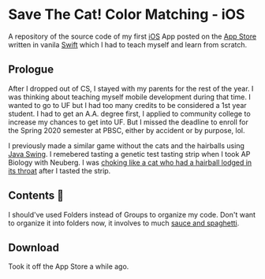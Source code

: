 # Save The Cat! Color Matching - iOS

A repository of the source code of my first [iOS](https://developer.apple.com/ios/) App posted on the [App Store](https://www.apple.com/app-store/) written in vanila [Swift](https://www.apple.com/swift/) which I had to teach myself and learn from scratch.

## Prologue

After I dropped out of CS, I stayed with my parents for the rest of the year. I was thinking about teaching myself mobile development during that time. I wanted to go to UF but I had too many credits to be considered a 1st year student. I had to get an A.A. degree first, I applied to community college to increase my chances to get into UF. But I missed the deadline to enroll for the Spring 2020 semester at PBSC, either by accident or by purpose, lol.

I previously made a similar game without the cats and the hairballs using [Java Swing](https://en.wikipedia.org/wiki/Swing_(Java)). I remebered tasting a genetic test tasting strip when I took AP Biology with Neuberg. I was [choking like a cat who had a hairball lodged in its throat](https://www.youtube.com/watch?v=F5wWlMNBrvY) after I tasted the strip.

## Contents :meat_on_bone:

I should've used Folders instead of Groups to organize my code. Don't want to organize it into folders now, it involves to much [sauce and spaghetti](https://3.bp.blogspot.com/-zPUrgbYFGkM/T4N_PSZjgAI/AAAAAAAAHm4/rgAHlvSmgao/s1600/bacon+spaghetti+with+tomato+cream+sauce.JPG).

## Download

Took it off the App Store a while ago. 
